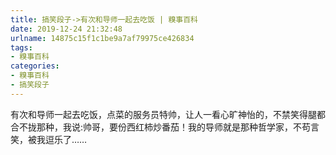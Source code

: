 ```yaml
---
title: 搞笑段子->有次和导师一起去吃饭 | 糗事百科
date: 2019-12-24 21:32:48
urlname: 14875c15f1c1be9a7af79975ce426834
tags: 
- 糗事百科
categories:
- 糗事百科
- 搞笑段子
---
```

有次和导师一起去吃饭，点菜的服务员特帅，让人一看心旷神怡的，不禁笑得腿都合不拢那种，我说:帅哥，要份西红柿炒番茄！我的导师就是那种哲学家，不苟言笑，被我逗乐了……


